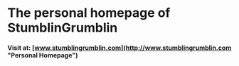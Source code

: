 # The personal homepage of StumblinGrumblin

#### Visit at: [www.stumblingrumblin.com](http://www.stumblingrumblin.com "Personal Homepage")
